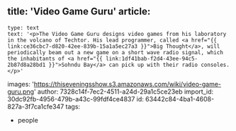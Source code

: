 title: 'Video Game Guru'
article:
  -
    type: text
    text: '<p>The Video Game Guru designs video games from his laboratory in the volcano of Techtor. His lead programmer, called <a href="{{ link:ce36cbc7-d820-42ee-839b-15a1a5ec27a3 }}">Big Thought</a>, will periodically beam out a new game on a short wave radio signal, which the inhabitants of <a href="{{ link:1df41bab-f2d4-43ee-94c5-2b87d8a28bd1 }}">Sohndu Bay</a> can pick up with their radio consoles.</p>'
images: 'https://thiseveningsshow.s3.amazonaws.com/wiki/video-game-guru.png'
author: 7328c14f-7ec2-4511-a24d-29a1c5ce23eb
import_id: 30dc92fb-4956-479b-a43c-99fdf4ce4837
id: 63442c84-4ba1-4608-827a-3f7ca1cfe347
tags:
  - people
